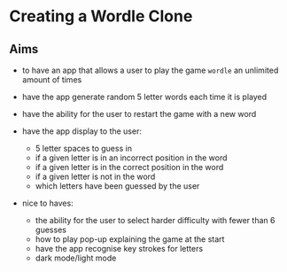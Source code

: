 # Creating a Wordle Clone

## Aims

- to have an app that allows a user to play the game `wordle` an unlimited amount of times
- have the app generate random 5 letter words each time it is played
- have the ability for the user to restart the game with a new word

- have the app display to the user:
  - 5 letter spaces to guess in
  - if a given letter is in an incorrect position in the word
  - if a given letter is in the correct position in the word
  - if a given letter is not in the word
  - which letters have been guessed by the user

- nice to haves:
  - the ability for the user to select harder difficulty with fewer than 6 guesses
  - how to play pop-up explaining the game at the start
  - have the app recognise key strokes for letters
  - dark mode/light mode
